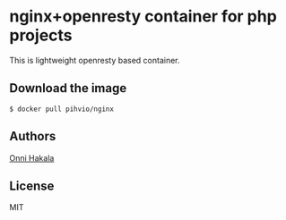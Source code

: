 # nginx+openresty container for php projects
This is lightweight openresty based container.

## Download the image
```
$ docker pull pihvio/nginx
```

## Authors
[Onni Hakala](https://github.com/onnimonni)

## License
MIT